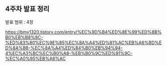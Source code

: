 ## 4주차 발표 정리

발표 범위 : 4장

https://bmy1320.tistory.com/entry/%EC%9D%B4%ED%8E%99%ED%8B%B0%EB%B8%8C-%ED%83%80%EC%9E%85%EC%8A%A4%ED%81%AC%EB%A6%BD%ED%8A%B8-%EC%8A%A4%ED%84%B0%EB%94%94-4%EC%A3%BC%EC%B0%A8-%EB%B0%9C%ED%91%9C-%EC%A0%95%EB%A6%AC
